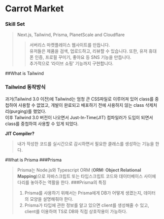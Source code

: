 # Carrot Market
### Skill Set
> Next.js, Tailwind, Prisma, PlanetScale and Cloudflare
>>서버리스 마켓플레이스 웹사이트를 만듭니다.   
> 유저들은 제품을 검색, 업로드하고, 리뷰할 수 있습니다. 또한, 유저 휴대폰 인증, 프로필 꾸미기, 좋아요 등 SNS 기능을 만듭니다.   
> 추가적으로 ‘라이브 쇼핑’ 기능까지 구현합니다.

##What is Tailwind
### Tailwind 동작방식
과거(Tailwind 3.0 이전)에 Tailwind는 엄청 큰 CSS파일로 이루어져 있어 class를 중첩하여 사용할 수 없었고,
개발이 완료되고 배포하기 전에 사용하지 않는 class 삭제처리(purging)를 했었다.  
이후 Tailwind 3.0 버전이 나오면서 Just-In-Time(JIT) 컴파일러가 도입이 되면서 class를 중첩하여 사용할 수 있게 되었다.

**JIT Compiler?**  
>내가 작성한 코드를 실시간으로 감시하면서 필요한 클래스를 생성하는 기능을 한다.

#What is Prisma
###Prisma
>Prisma는 Node.js와 Typescript ORM
> (**ORM: Object Relational Mapping**)으로 자바스크립트 또는 타입스크립트 코드와 데이터베이스 사이에 다리를 놓아주는 역활을 한다. 
###Prisma의 특징
>1. Prisma를 사용하기 위해서는 Prisma에게 DB가 어떻게 생겼는지, 데이터
> 의 모양을 설명해줘야 한다.
>2. Prisma가 타입에 관한 정보를 알고 있으면 client를 생성해줄 수 있고,
client를 이용하여 TS로 DB와 직접 상호작용이 가능하다.